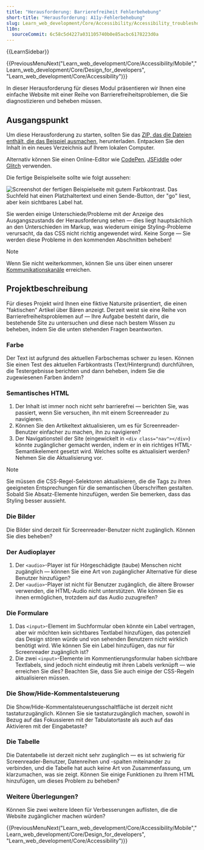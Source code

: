 ```yaml
---
title: "Herausforderung: Barrierefreiheit Fehlerbehebung"
short-title: "Herausforderung: A11y-Fehlerbehebung"
slug: Learn_web_development/Core/Accessibility/Accessibility_troubleshooting
l10n:
  sourceCommit: 6c58c5d4227a031105740b0e85acbc6178223d0a
---
```


{{LearnSidebar}}

{{PreviousMenuNext("Learn_web_development/Core/Accessibility/Mobile","Learn_web_development/Core/Design_for_developers", "Learn_web_development/Core/Accessibility")}}

In dieser Herausforderung für dieses Modul präsentieren wir Ihnen eine einfache Website mit einer Reihe von Barrierefreiheitsproblemen, die Sie diagnostizieren und beheben müssen.

## Ausgangspunkt

Um diese Herausforderung zu starten, sollten Sie das [ZIP, das die Dateien enthält, die das Beispiel ausmachen](https://raw.githubusercontent.com/mdn/learning-area/main/accessibility/assessment-start/assessment-files.zip), herunterladen. Entpacken Sie den Inhalt in ein neues Verzeichnis auf Ihrem lokalen Computer.

Alternativ können Sie einen Online-Editor wie [CodePen](https://codepen.io/), [JSFiddle](https://jsfiddle.net/) oder [Glitch](https://glitch.com/) verwenden.

Die fertige Beispielseite sollte wie folgt aussehen:

![Screenshot der fertigen Beispielseite mit gutem Farbkontrast. Das Suchfeld hat einen Platzhaltertext und einen Sende-Button, der "go" liest, aber kein sichtbares Label hat.](assessment-site-finished.png)

Sie werden einige Unterschiede/Probleme mit der Anzeige des Ausgangszustands der Herausforderung sehen — dies liegt hauptsächlich an den Unterschieden im Markup, was wiederum einige Styling-Probleme verursacht, da das CSS nicht richtig angewendet wird. Keine Sorge — Sie werden diese Probleme in den kommenden Abschnitten beheben!

> [!NOTE]
> Wenn Sie nicht weiterkommen, können Sie uns über einen unserer [Kommunikationskanäle](/de/docs/MDN/Community/Communication_channels) erreichen.

## Projektbeschreibung

Für dieses Projekt wird Ihnen eine fiktive Natursite präsentiert, die einen "faktischen" Artikel über Bären anzeigt. Derzeit weist sie eine Reihe von Barrierefreiheitsproblemen auf — Ihre Aufgabe besteht darin, die bestehende Site zu untersuchen und diese nach bestem Wissen zu beheben, indem Sie die unten stehenden Fragen beantworten.

### Farbe

Der Text ist aufgrund des aktuellen Farbschemas schwer zu lesen. Können Sie einen Test des aktuellen Farbkontrasts (Text/Hintergrund) durchführen, die Testergebnisse berichten und dann beheben, indem Sie die zugewiesenen Farben ändern?

### Semantisches HTML

1. Der Inhalt ist immer noch nicht sehr barrierefrei — berichten Sie, was passiert, wenn Sie versuchen, ihn mit einem Screenreader zu navigieren.
2. Können Sie den Artikeltext aktualisieren, um es für Screenreader-Benutzer einfacher zu machen, ihn zu navigieren?
3. Der Navigationsteil der Site (eingewickelt in `<div class="nav"></div>`) könnte zugänglicher gemacht werden, indem er in ein richtiges HTML-Semantikelement gesetzt wird. Welches sollte es aktualisiert werden? Nehmen Sie die Aktualisierung vor.

> [!NOTE]
> Sie müssen die CSS-Regel-Selektoren aktualisieren, die die Tags zu ihren geeigneten Entsprechungen für die semantischen Überschriften gestalten. Sobald Sie Absatz-Elemente hinzufügen, werden Sie bemerken, dass das Styling besser aussieht.

### Die Bilder

Die Bilder sind derzeit für Screenreader-Benutzer nicht zugänglich. Können Sie dies beheben?

### Der Audioplayer

1. Der `<audio>`-Player ist für Hörgeschädigte (taube) Menschen nicht zugänglich — können Sie eine Art von zugänglicher Alternative für diese Benutzer hinzufügen?
2. Der `<audio>`-Player ist nicht für Benutzer zugänglich, die ältere Browser verwenden, die HTML-Audio nicht unterstützen. Wie können Sie es ihnen ermöglichen, trotzdem auf das Audio zuzugreifen?

### Die Formulare

1. Das `<input>`-Element im Suchformular oben könnte ein Label vertragen, aber wir möchten kein sichtbares Textlabel hinzufügen, das potenziell das Design stören würde und von sehenden Benutzern nicht wirklich benötigt wird. Wie können Sie ein Label hinzufügen, das nur für Screenreader zugänglich ist?
2. Die zwei `<input>`-Elemente im Kommentierungsformular haben sichtbare Textlabels, sind jedoch nicht eindeutig mit ihren Labels verknüpft — wie erreichen Sie dies? Beachten Sie, dass Sie auch einige der CSS-Regeln aktualisieren müssen.

### Die Show/Hide-Kommentalsteuerung

Die Show/Hide-Kommentalsteuerungsschaltfläche ist derzeit nicht tastaturzugänglich. Können Sie sie tastaturzugänglich machen, sowohl in Bezug auf das Fokussieren mit der Tabulatortaste als auch auf das Aktivieren mit der Eingabetaste?

### Die Tabelle

Die Datentabelle ist derzeit nicht sehr zugänglich — es ist schwierig für Screenreader-Benutzer, Datenreihen und -spalten miteinander zu verbinden, und die Tabelle hat auch keine Art von Zusammenfassung, um klarzumachen, was sie zeigt. Können Sie einige Funktionen zu Ihrem HTML hinzufügen, um dieses Problem zu beheben?

### Weitere Überlegungen?

Können Sie zwei weitere Ideen für Verbesserungen auflisten, die die Website zugänglicher machen würden?

{{PreviousMenuNext("Learn_web_development/Core/Accessibility/Mobile","Learn_web_development/Core/Design_for_developers", "Learn_web_development/Core/Accessibility")}}
